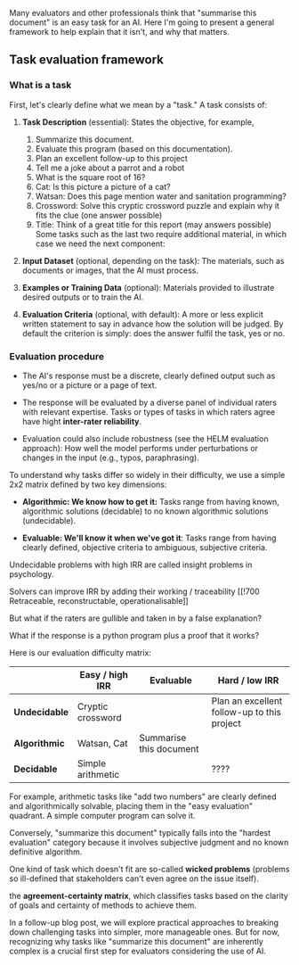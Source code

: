 Many evaluators and other professionals think that "summarise this document" is an easy task for an AI. Here I'm going to present a general framework to help explain that it isn't, and why that matters.

## Task evaluation framework 

### What is a task

First, let's clearly define what we mean by a "task." A task consists of:

1. **Task Description** (essential): States the objective, for example, 
	1. Summarize this document.
	2. Evaluate this program (based on this documentation).
	3. Plan an excellent follow-up to this project
	4. Tell me a joke about a parrot and a robot
	5. What is the square root of 16?
	6. Cat: Is this picture a picture of a cat?
	7. Watsan: Does this page mention water and sanitation programming?
	8. Crossword: Solve this cryptic crossword puzzle and explain why it fits the clue (one answer possible)
	9. Title: Think of a great title for this report (may answers possible)
    Some tasks such as the last two require additional material, in which case we need the next component: 
2. **Input Dataset** (optional, depending on the task): The materials, such as documents or images, that the AI must process.
 
3. **Examples or Training Data** (optional): Materials provided to illustrate desired outputs or to train the AI.
    
4. **Evaluation Criteria** (optional, with default): A more or less explicit written statement to say in advance how the solution will be judged. By default the criterion is simply: does the answer fulfil the task, yes or no.
        
### Evaluation procedure

- The AI's response must be a discrete, clearly defined output such as yes/no or a picture or a page of text.
    
- The response will be evaluated by a diverse panel of individual raters with relevant expertise. Tasks or types of tasks in which raters agree have hight **inter-rater reliability**.
- Evaluation could also include robustness (see the HELM evaluation approach): How well the model performs under perturbations or changes in the input (e.g., typos, paraphrasing).

To understand why tasks differ so widely in their difficulty, we use a simple 2x2 matrix defined by two key dimensions:

- **Algorithmic: We know how to get it:** Tasks range from having known, algorithmic solutions (decidable) to no known algorithmic solutions (undecidable).
    
- **Evaluable: We'll know it when we've got it**: Tasks range from having clearly defined, objective criteria to ambiguous, subjective criteria.

Undecidable problems with high IRR are called insight problems in psychology.

Solvers can improve IRR by adding their working / traceability [[!700 Retraceable, reconstructable, operationalisable]]

But what if the raters are gullible and taken in by a false explanation?

What if the response is a python program plus a proof that it works?

Here is our evaluation difficulty matrix:

|                 | Easy / high IRR   | Evaluable               | Hard / low IRR                              |
| --------------- | ----------------- | ----------------------- | ------------------------------------------- |
| **Undecidable** | Cryptic crossword |                         | Plan an excellent follow-up to this project |
| **Algorithmic** | Watsan, Cat       | Summarise this document |                                             |
| **Decidable**   | Simple arithmetic |                         | ????                                        |



For example, arithmetic tasks like "add two numbers" are clearly defined and algorithmically solvable, placing them in the "easy evaluation" quadrant. A simple computer program can solve it. 

Conversely, "summarize this document" typically falls into the "hardest evaluation" category because it involves subjective judgment and no known definitive algorithm.

One kind of task which doesn't fit are so-called **wicked problems** (problems so ill-defined that stakeholders can't even agree on the issue itself).

the **agreement-certainty matrix**, which classifies tasks based on the clarity of goals and certainty of methods to achieve them.

In a follow-up blog post, we will explore practical approaches to breaking down challenging tasks into simpler, more manageable ones. But for now, recognizing why tasks like "summarize this document" are inherently complex is a crucial first step for evaluators considering the use of AI.

